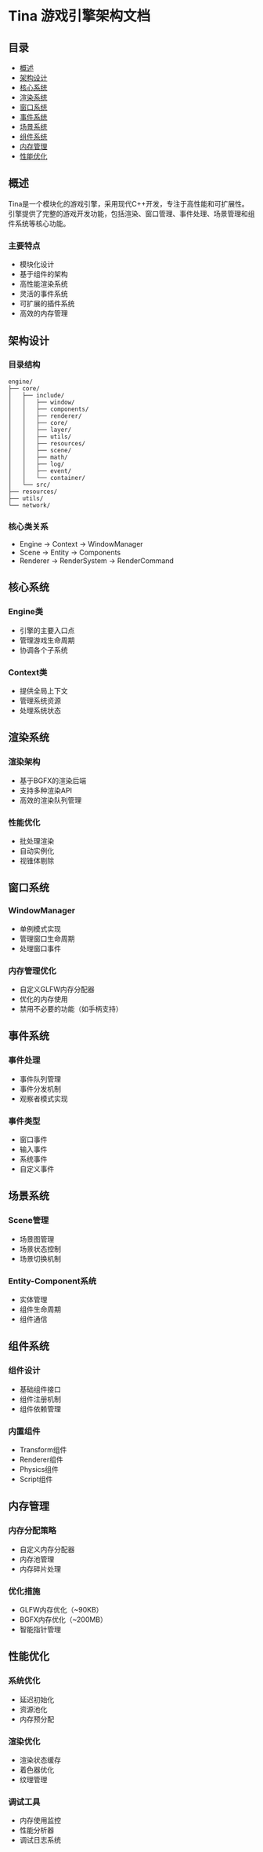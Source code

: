 # Tina 游戏引擎架构文档

## 目录
- [概述](#概述)
- [架构设计](#架构设计)
- [核心系统](#核心系统)
- [渲染系统](#渲染系统)
- [窗口系统](#窗口系统)
- [事件系统](#事件系统)
- [场景系统](#场景系统)
- [组件系统](#组件系统)
- [内存管理](#内存管理)
- [性能优化](#性能优化)

## 概述

Tina是一个模块化的游戏引擎，采用现代C++开发，专注于高性能和可扩展性。引擎提供了完整的游戏开发功能，包括渲染、窗口管理、事件处理、场景管理和组件系统等核心功能。

### 主要特点
- 模块化设计
- 基于组件的架构
- 高性能渲染系统
- 灵活的事件系统
- 可扩展的插件系统
- 高效的内存管理

## 架构设计

### 目录结构
```
engine/
├── core/
│   ├── include/
│   │   ├── window/
│   │   ├── components/
│   │   ├── renderer/
│   │   ├── core/
│   │   ├── layer/
│   │   ├── utils/
│   │   ├── resources/
│   │   ├── scene/
│   │   ├── math/
│   │   ├── log/
│   │   ├── event/
│   │   └── container/
│   └── src/
├── resources/
├── utils/
└── network/
```

### 核心类关系
- Engine -> Context -> WindowManager
- Scene -> Entity -> Components
- Renderer -> RenderSystem -> RenderCommand

## 核心系统

### Engine类
- 引擎的主要入口点
- 管理游戏生命周期
- 协调各个子系统

### Context类
- 提供全局上下文
- 管理系统资源
- 处理系统状态

## 渲染系统

### 渲染架构
- 基于BGFX的渲染后端
- 支持多种渲染API
- 高效的渲染队列管理

### 性能优化
- 批处理渲染
- 自动实例化
- 视锥体剔除

## 窗口系统

### WindowManager
- 单例模式实现
- 管理窗口生命周期
- 处理窗口事件

### 内存管理优化
- 自定义GLFW内存分配器
- 优化的内存使用
- 禁用不必要的功能（如手柄支持）

## 事件系统

### 事件处理
- 事件队列管理
- 事件分发机制
- 观察者模式实现

### 事件类型
- 窗口事件
- 输入事件
- 系统事件
- 自定义事件

## 场景系统

### Scene管理
- 场景图管理
- 场景状态控制
- 场景切换机制

### Entity-Component系统
- 实体管理
- 组件生命周期
- 组件通信

## 组件系统

### 组件设计
- 基础组件接口
- 组件注册机制
- 组件依赖管理

### 内置组件
- Transform组件
- Renderer组件
- Physics组件
- Script组件

## 内存管理

### 内存分配策略
- 自定义内存分配器
- 内存池管理
- 内存碎片处理

### 优化措施
- GLFW内存优化（~90KB）
- BGFX内存优化（~200MB）
- 智能指针管理

## 性能优化

### 系统优化
- 延迟初始化
- 资源池化
- 内存预分配

### 渲染优化
- 渲染状态缓存
- 着色器优化
- 纹理管理

### 调试工具
- 内存使用监控
- 性能分析器
- 调试日志系统 